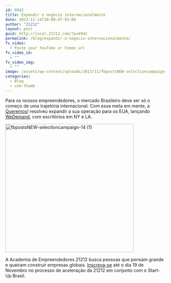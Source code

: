```yaml
---
id: 6942
title: Expandir o negócio internacionalmente
date: 2013-11-14T10:00:47-03:00
author: "21212"
layout: post
guid: http://local.21212.com/?p=6942
permalink: /blog/expandir-o-negocio-internacionalmente/
fv_video:
  - Paste your YouTube or Vimeo url
fv_video_id:
  - ""
fv_video_img:
  - ""
image: /assets/wp-content/uploads/2013/11/fbpostsNEW-selectioncampaign-14-1.png
categories:
  - Blog
  - com-thumb
---
```

<p dir="ltr">
  Para os nossos empreendedores, o mercado Brasileiro deve ser só o começo de uma trajetória internacional. Com essa meta em mente, a <a href="http://www.queremos.com.br/">Queremos!</a> resolveu expandir a sua operação para os EUA, lançando <a href="http://www.wedemand.com/">WeDemand</a>, com escritórios em NY e LA.
</p>

<p dir="ltr">
  <a href="http://local.21212.com/assets/wp-content/uploads/2013/11/fbpostsNEW-selectioncampaign-14-1.png"><img class="aligncenter size-full wp-image-6943" alt="fbpostsNEW-selectioncampaign-14 (1)" src="{{ site.url }}/assets/wp-content/uploads/2013/11/fbpostsNEW-selectioncampaign-14-1.png" width="403" height="403" srcset="{{ site.url }}/assets/wp-content/uploads/2013/11/fbpostsNEW-selectioncampaign-14-1.png 403w, {{ site.url }}/assets/wp-content/uploads/2013/11/fbpostsNEW-selectioncampaign-14-1-150x150.png 150w, {{ site.url }}/assets/wp-content/uploads/2013/11/fbpostsNEW-selectioncampaign-14-1-300x300.png 300w" sizes="(max-width: 403px) 100vw, 403px" /></a>
</p>

A Academia de Empreendedores 21212 busca pessoas que pensam grande e queiram construir empresas globais. [Inscreva-se](http://goo.gl/DySAAu) até o dia 19 de Novembro no processo de aceleração da 21212 em conjunto com o Start-Up Brasil.